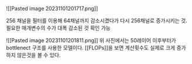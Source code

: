 ![[Pasted image 20231101201717.png]]

256 채널을 필터를 이용해 64채널까지 감소시켰다가
다시 256채널로 증가시키는 것.
필요한 매개변수의 수가 대폭 감소된 것 확인 가능

![[Pasted image 20231101201811.png]]
위 사진에서는 50레이어 이후부터가 bottlenect 구조를 사용한 모델이다.
[[FLOPs]]을 보면 계산횟수도 실제로 크게 증가하지 않은것을 볼 수 있다.